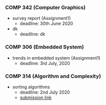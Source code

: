### COMP 342 (Computer Graphics)
  - survey report (Assignment1)
    - deadline: 30th June 2020
  - dk 
    - deadline: dk

### COMP 306 (Embedded System)
  - trends in embedded system (Assignment1)
    - deadline: 3rd July, 2020

### COMP 314 (Algorithm and Complexity)
  - sorting algorithms
    - deadline: 2nd July 2020
    - [submission link](https://kusoe.edu.np/kulms/mod/assign/view.php?id=302)
